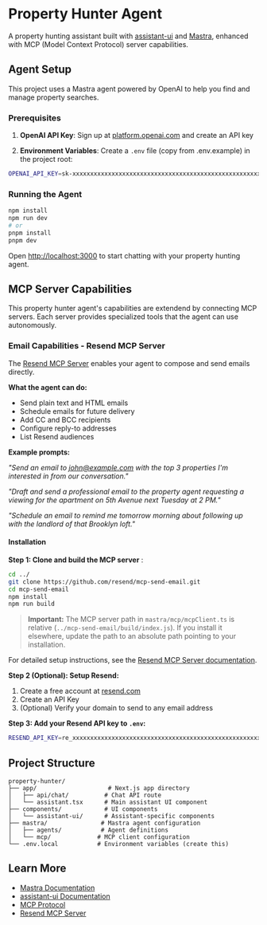 # Property Hunter Agent

A property hunting assistant built with [assistant-ui](https://github.com/Yonom/assistant-ui) and [Mastra](https://mastra.ai), enhanced with MCP (Model Context Protocol) server capabilities.

## Agent Setup

This project uses a Mastra agent powered by OpenAI to help you find and manage property searches.

### Prerequisites

1. **OpenAI API Key**: Sign up at [platform.openai.com](https://platform.openai.com) and create an API key

2. **Environment Variables**: Create a `.env` file (copy from .env.example) in the project root:

```bash
OPENAI_API_KEY=sk-xxxxxxxxxxxxxxxxxxxxxxxxxxxxxxxxxxxxxxxxxxxxxxxxxxxxxxxxxxxx
```

### Running the Agent

```bash
npm install
npm run dev
# or
pnpm install
pnpm dev
```

Open [http://localhost:3000](http://localhost:3000) to start chatting with your property hunting agent.

## MCP Server Capabilities

This property hunter agent's capabilities are extendend by connecting MCP servers. Each server provides specialized tools that the agent can use autonomously.

### Email Capabilities - Resend MCP Server

The [Resend MCP Server](https://github.com/resend/mcp-send-email) enables your agent to compose and send emails directly.

**What the agent can do:**
- Send plain text and HTML emails
- Schedule emails for future delivery
- Add CC and BCC recipients
- Configure reply-to addresses
- List Resend audiences

**Example prompts:**

*"Send an email to john@example.com with the top 3 properties I'm interested in from our conversation."*

*"Draft and send a professional email to the property agent requesting a viewing for the apartment on 5th Avenue next Tuesday at 2 PM."*

*"Schedule an email to remind me tomorrow morning about following up with the landlord of that Brooklyn loft."*

#### Installation

**Step 1: Clone and build the MCP server** :
```bash
cd ../
git clone https://github.com/resend/mcp-send-email.git
cd mcp-send-email
npm install
npm run build
```

> **Important:** The MCP server path in `mastra/mcp/mcpClient.ts` is relative (`../mcp-send-email/build/index.js`). If you install it elsewhere, update the path to an absolute path pointing to your installation.

For detailed setup instructions, see the [Resend MCP Server documentation](https://github.com/resend/mcp-send-email).

**Step 2 (Optional): Setup Resend:**
1. Create a free account at [resend.com](https://resend.com)
2. Create an API Key
3. (Optional) Verify your domain to send to any email address

**Step 3: Add your Resend API key to `.env`:**
```bash
RESEND_API_KEY=re_xxxxxxxxxxxxxxxxxxxxxxxxxxxxxxxxxxxxxxxxxxxxxxxxxxxxxxxxxxxx
```

## Project Structure

```
property-hunter/
├── app/                    # Next.js app directory
│   ├── api/chat/          # Chat API route
│   └── assistant.tsx      # Main assistant UI component
├── components/            # UI components
│   └── assistant-ui/      # Assistant-specific components
├── mastra/               # Mastra agent configuration
│   ├── agents/           # Agent definitions
│   └── mcp/             # MCP client configuration
└── .env.local           # Environment variables (create this)
```

## Learn More

- [Mastra Documentation](https://mastra.ai)
- [assistant-ui Documentation](https://github.com/Yonom/assistant-ui)
- [MCP Protocol](https://modelcontextprotocol.io)
- [Resend MCP Server](https://github.com/resend/mcp-send-email)
